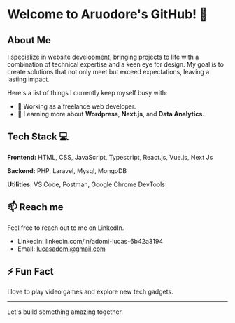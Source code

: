 # Welcome to Aruodore's GitHub! 👋

## About Me 

I specialize in website development, bringing projects to life with a combination of technical expertise and a keen eye for design. My goal is to create solutions that not only meet but exceed expectations, leaving a lasting impact.

Here's a list of things I currently keep myself busy with:

- 🔭 Working as a freelance web developer.
- 🌱 Learning more about **Wordpress**, **Next.js**, and **Data Analytics**.

## Tech Stack 💻

**Frontend:** HTML, CSS, JavaScript, Typescript, React.js, Vue.js, Next Js

**Backend:** PHP, Laravel, Mysql, MongoDB

**Utilities:** VS Code, Postman, Google Chrome DevTools

## 📫 Reach me 

Feel free to reach out to me on LinkedIn.

- LinkedIn: linkedin.com/in/adomi-lucas-6b42a3194
- Email: lucasadomi@gmail.com


## ⚡ Fun Fact

I love to play video games and explore new tech gadgets.

---

Let's build something amazing together.
